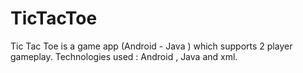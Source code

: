 # TicTacToe
Tic Tac Toe is a game app (Android - Java ) which supports 2 player gameplay. Technologies used : Android , Java and xml.
